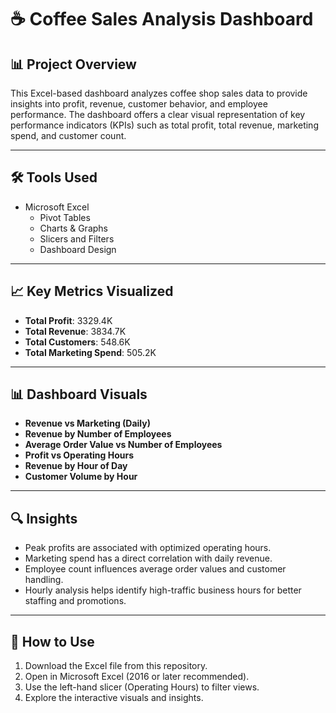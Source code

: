 # ☕ Coffee Sales Analysis Dashboard

## 📊 Project Overview

This Excel-based dashboard analyzes coffee shop sales data to provide insights into profit, revenue, customer behavior, and employee performance. The dashboard offers a clear visual representation of key performance indicators (KPIs) such as total profit, total revenue, marketing spend, and customer count.

---

## 🛠 Tools Used
- Microsoft Excel
  - Pivot Tables
  - Charts & Graphs
  - Slicers and Filters
  - Dashboard Design

---

## 📈 Key Metrics Visualized
- **Total Profit**: 3329.4K
- **Total Revenue**: 3834.7K
- **Total Customers**: 548.6K
- **Total Marketing Spend**: 505.2K

---

## 📊 Dashboard Visuals
- **Revenue vs Marketing (Daily)**
- **Revenue by Number of Employees**
- **Average Order Value vs Number of Employees**
- **Profit vs Operating Hours**
- **Revenue by Hour of Day**
- **Customer Volume by Hour**

---

## 🔍 Insights
- Peak profits are associated with optimized operating hours.
- Marketing spend has a direct correlation with daily revenue.
- Employee count influences average order values and customer handling.
- Hourly analysis helps identify high-traffic business hours for better staffing and promotions.

---

## 📂 How to Use
1. Download the Excel file from this repository.
2. Open in Microsoft Excel (2016 or later recommended).
3. Use the left-hand slicer (Operating Hours) to filter views.
4. Explore the interactive visuals and insights.

